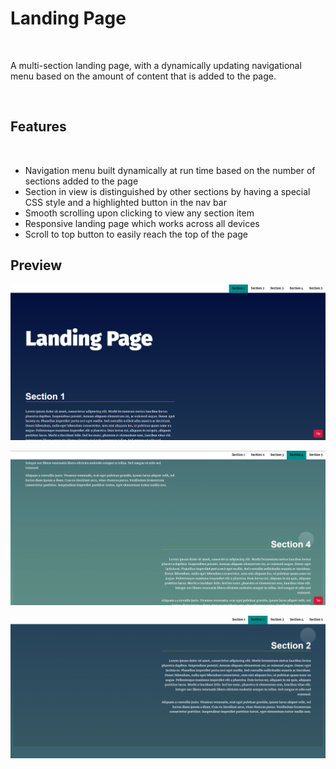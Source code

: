 # Landing Page

<br>



A multi-section landing page, with a dynamically updating navigational menu based on the amount of content that is added to the page.

<br>


## Features
<br>

- Navigation menu built dynamically at run time based on the number of sections added to the page
- Section in view is distinguished by other sections by having a special CSS style and a highlighted button in the nav bar
- Smooth scrolling upon clicking to view any section item
- Responsive landing page which works across all devices
- Scroll to top button to easily reach the top of the page





## Preview

![Home Page](./Preview/home.png)

![Home Page](./Preview/home1.png)

![Home Page](./Preview/home2.png)

